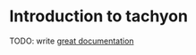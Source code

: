 # Introduction to tachyon

TODO: write [great documentation](http://jacobian.org/writing/what-to-write/)
